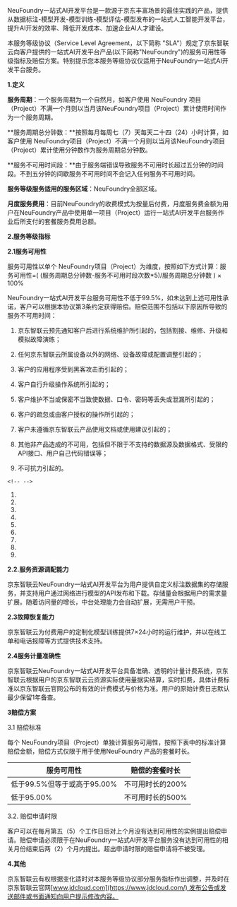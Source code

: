 NeuFoundry一站式AI开发平台是一款源于京东丰富场景的最佳实践的产品，提供从数据标注-模型开发-模型训练-模型评估-模型发布的一站式人工智能开发平台，提升AI开发的效率、降低开发成本、加速企业AI人才建设。

本服务等级协议（Service Level Agreement，以下简称 "SLA"）规定了京东智联云向客户提供的一站式AI开发平台产品(以下简称"NeuFoundry")的服务可用性等级指标及赔偿方案。特别提示您本服务等级协议仅适用于NeuFoundry一站式AI开发平台服务。

**1.定义**

**服务周期**：一个服务周期为一个自然月，如客户使用 NeuFoundry 项目（Project）不满一个月则以当月该NeuFoundry项目（Project）累计使用时间作为一个服务周期。

**服务周期总分钟数：**按照每月每周七（7）天每天二十四（24）小时计算，如客户使用 NeuFoundry项目（Project）不满一个月则以当月该NeuFoundry项目（Project）累计使用分钟数作为服务周期总分钟数。

**服务不可用时间段：**由于服务端错误导致服务不可用时长超过五分钟的时间段。不到五分钟的间歇服务不可用时间不会记入任何服务不可用时间。

**服务等级服务适用的服务区域**：NeuFoundry全部区域。

**月度服务费用**：目前NeuFoundry的收费模式为按量后付费，月度服务费金额为用户在NeuFoundry产品中使用单一项目（Project）运行一站式AI开发平台服务作业后所支付的套餐服务费用总额。

**2.服务等级指标**

**2.1服务可用性**

服务可用性以单个 NeuFoundry项目（Project）为维度，按照如下方式计算：服务可用性=( (服务周期总分钟数-服务不可用时段次数\*5)/服务周期总分钟数 ) × 100%

NeuFoundry一站式AI开发平台服务可用性不低于99.5%，如未达到上述可用性承诺，客户可以根据本协议第3条约定获得赔偿。赔偿范围不包括以下原因所导致的服务不可用时间：

1.  京东智联云预先通知客户后进行系统维护所引起的，包括割接、维修、升级和模拟故障演练；

2.  任何京东智联云所属设备以外的网络、设备故障或配置调整引起的；

3.  客户的应用程序受到黑客攻击而引起的；

4.  客户自行升级操作系统所引起的；

5.  客户维护不当或保密不当致使数据、口令、密码等丢失或泄漏所引起的；

6.  客户的疏忽或由客户授权的操作所引起的；

7.  客户未遵循京东智联云产品使用文档或使用建议引起的；

8.  其他非产品造成的不可用，包括但不限于不支持的数据源及数据格式、受限的API接口、用户自己代码错误等；

9.  不可抗力引起的。

```{=html}
<!-- -->
```
1.  
2.  
3.  
4.  
5.  
6.  
7.  
8.  
9.  

**2.2.服务资源调配能力**

京东智联云NeuFoundry一站式AI开发平台为用户提供自定义标注数据集的存储服务，并支持用户通过网络进行模型的API发布和下载。存储量会根据用户的需求量扩展。随着访问量的增长，中台处理能力会自动扩展，无需用户干预。

**2.3故障恢复能力**

京东智联云为付费用户的定制化模型训练提供7×24小时的运行维护，并以在线工单和电话报障等方式提供技术支持。

**2.4服务计量准确性**

京东智联云NeuFoundry一站式AI开发平台具备准确、透明的计量计费系统，京东智联云根据用户的京东智联云云资源实际使用量据实结算，实时扣费，具体计费标准以京东智联云官网公布的有效的计费模式与价格为准。用户的原始计费日志默认最少保留1年备查。

**3赔偿方案**

3.1 赔偿标准

每个 NeuFoundry项目（Project）单独计算服务可用性，按照下表中的标准计算赔偿金额，赔偿方式仅限于用于使用NeuFoundry 产品的套餐时长。

| **服务可用性**              | **赔偿的套餐时长** |
|-----------------------------|--------------------|
| 低于99.5%但等于或高于95.00% | 不可用时长的200%   |
| 低于95.00%                  | 不可用时长的500%   |

3.2. 赔偿申请时限

客户可以在每月第五（5）个工作日后对上个月没有达到可用性的实例提出赔偿申请。赔偿申请必须限于在NeuFoundry一站式AI开发平台服务没有达到可用性的相关月份结束后两（2）个月内提出。超出申请时限的赔偿申请将不被受理。

**4.其他**

京东智联云有权根据变化适时对本服务等级协议部分服务指标作出调整，并及时在京东智联云官网[www.jdcloud.com](https://www.jdcloud.com/) 发布公告或发送邮件或书面通知向用户提示修改内容。
